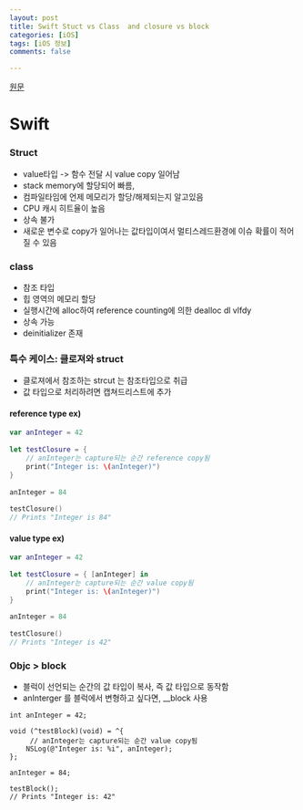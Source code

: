 ```yaml
---
layout: post
title: Swift Stuct vs Class  and closure vs block
categories: [iOS]
tags: [iOS 정보]
comments: false

---
```


[원문](https://www.letmecompile.com/swift-struct-vs-class-%EC%B0%A8%EC%9D%B4%EC%A0%90-%EB%B9%84%EA%B5%90-%EB%B6%84%EC%84%9D/)


# Swift

### Struct

- value타입 -> 함수 전달 시 value copy 일어남
- stack memory에 할당되어 빠름,
- 컴파일타임에 언제 메모리가 할당/해제되는지 알고있음
- CPU 캐시 히트율이 높음
- 상속 불가
- 새로운 변수로 copy가 일어나는 값타입이여서 멀티스레드환경에 이슈 확률이 적어질 수 있음

### class

- 참조 타입
- 힙 영역의 메모리 할당
- 실행시간에 alloc하여 reference counting에 의한 dealloc dl vlfdy
- 상속 가능
- deinitializer 존재

### 특수 케이스: 클로져와 struct

- 클로져에서 참조하는 strcut 는 참조타입으로 취급
- 값 타입으로 처리하려면 캡쳐드리스트에 추가

#### reference type ex)
``` swift
var anInteger = 42
 
let testClosure = {
    // anInteger는 capture되는 순간 reference copy됨
    print("Integer is: \(anInteger)")
}
 
anInteger = 84
 
testClosure()
// Prints "Integer is 84"
```

#### value type ex)

``` swift
var anInteger = 42
 
let testClosure = { [anInteger] in
    // anInteger는 capture되는 순간 value copy됨
    print("Integer is: \(anInteger)")
}
 
anInteger = 84
 
testClosure()
// Prints "Integer is 42"
```

### Objc > block

- 블럭이 선언되는 순간의 값 타입이 복사, 즉 값 타입으로 동작함
- anInterger 를 블럭에서 변형하고 싶다면, __block 사용


``` objc
int anInteger = 42;

void (^testBlock)(void) = ^{
     // anInteger는 capture되는 순간 value copy됨
    NSLog(@"Integer is: %i", anInteger);
};

anInteger = 84;

testBlock();
// Prints "Integer is: 42"
```

